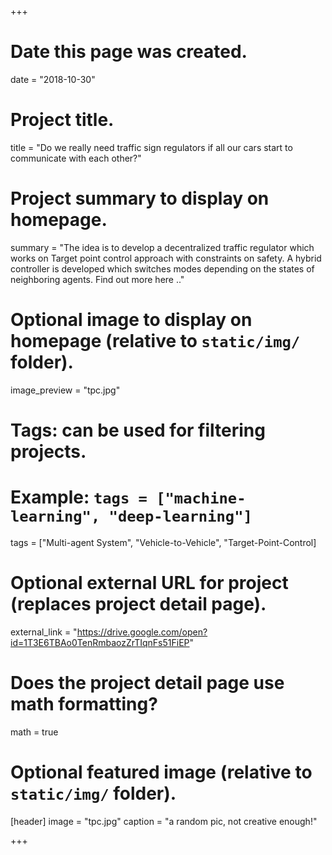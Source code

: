 +++
# Date this page was created.
date = "2018-10-30"

# Project title.
title = "Do we really need traffic sign regulators if all our cars start to communicate with each other?"

# Project summary to display on homepage.
summary = "The idea is to develop a decentralized traffic regulator which works on Target point control approach with constraints on safety. A hybrid controller is developed which switches modes depending on the states of neighboring agents. Find out more here .."

# Optional image to display on homepage (relative to `static/img/` folder).
image_preview = "tpc.jpg"

# Tags: can be used for filtering projects.
# Example: `tags = ["machine-learning", "deep-learning"]`
tags = ["Multi-agent System", "Vehicle-to-Vehicle", "Target-Point-Control]

# Optional external URL for project (replaces project detail page).
external_link = "<https://drive.google.com/open?id=1T3E6TBAo0TenRmbaozZrTIqnFs51FiEP>"

# Does the project detail page use math formatting?
math = true

# Optional featured image (relative to `static/img/` folder).
[header]
image = "tpc.jpg"
caption = "a random pic, not creative enough!"

+++
